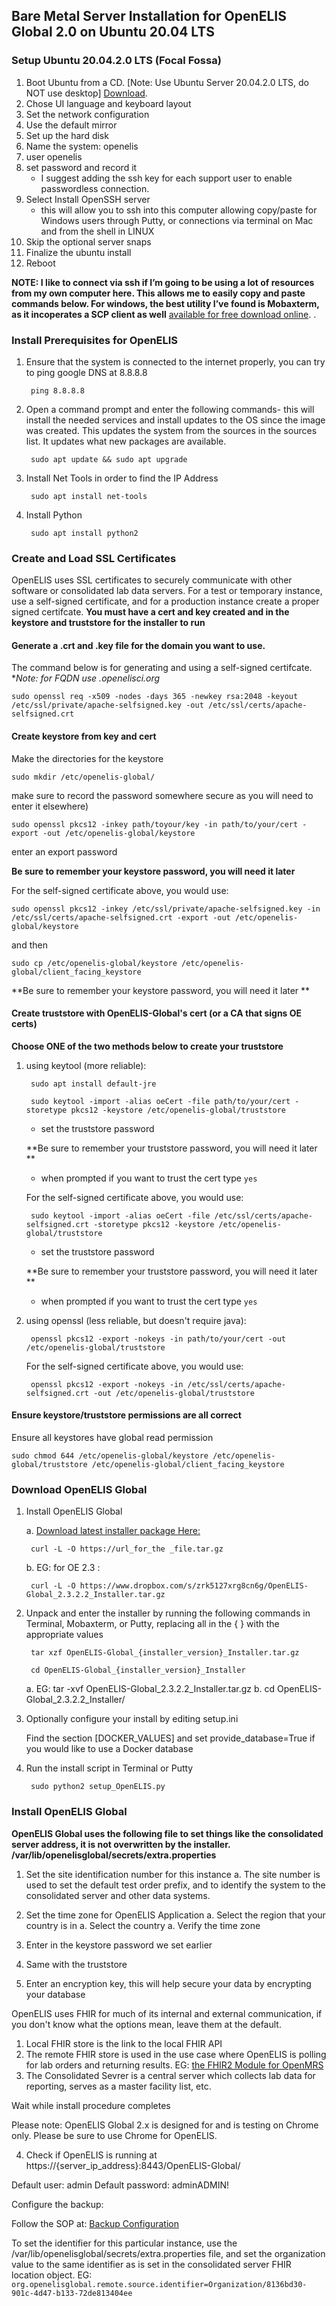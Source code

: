 ## Bare Metal Server Installation for OpenELIS Global 2.0 on Ubuntu 20.04 LTS

### Setup Ubuntu 20.04.2.0 LTS (Focal Fossa)

1. Boot Ubuntu from a CD. [Note: Use Ubuntu Server 20.04.2.0 LTS, do NOT use desktop] [Download](https://releases.ubuntu.com/20.04/ubuntu-20.04.2-live-server-amd64.iso).
1. Chose UI language and keyboard layout
1. Set the network configuration
1. Use the default mirror
1. Set up the hard disk
1. Name the system: openelis 
1. user openelis
1. set password and record it 
    * I suggest adding the ssh key for each support user to enable passwordless connection. 
1. Select Install OpenSSH server
    * this will allow you to ssh into this computer allowing copy/paste for Windows users through Putty, or connections via terminal on Mac and from the shell in LINUX
1. Skip the optional server snaps
1. Finalize the ubuntu install
1. Reboot

**NOTE: I like to connect via ssh if I’m going to be using a lot of resources from my own computer here. This allows me to easily copy and paste commands below. For windows, the best utility I’ve found is Mobaxterm, as it incoperates a SCP client as well** [available for free download online](https://mobaxterm.mobatek.net/).
.

### Install Prerequisites for OpenELIS

1. Ensure that the system is connected to the internet properly, you can try to ping google DNS at 8.8.8.8

        ping 8.8.8.8

1. Open a command prompt and enter the following commands- this will install the needed services and install updates to the OS since the image was created. 
This updates the system from the sources in the sources list. It updates what new packages are available.

	    sudo apt update && sudo apt upgrade

1. Install Net Tools in order to find the IP Address
        
		sudo apt install net-tools

3. Install Python

        sudo apt install python2
    
### Create and Load SSL Certificates

OpenELIS uses SSL certificates to securely communicate with other software or consolidated lab data servers. For a test or temporary instance, use a self-signed certificate, and for a production instance create a proper signed certifcate. **You must have a cert and key created and in the keystore and truststore for the installer to run**

#### Generate a .crt and .key file for the domain you want to use. 

The command below is for generating and using a self-signed certifcate. **Note: for FQDN use *.openelisci.org**


    sudo openssl req -x509 -nodes -days 365 -newkey rsa:2048 -keyout /etc/ssl/private/apache-selfsigned.key -out /etc/ssl/certs/apache-selfsigned.crt


#### Create keystore from key and cert 
Make the directories for the keystore

    sudo mkdir /etc/openelis-global/

make sure to record the password somewhere secure as you will need to enter it elsewhere)

    sudo openssl pkcs12 -inkey path/toyour/key -in path/to/your/cert -export -out /etc/openelis-global/keystore
    
enter an export password 

**Be sure to remember your keystore password, you will need it later**
	
For the self-signed certificate above, you would use:
	
    sudo openssl pkcs12 -inkey /etc/ssl/private/apache-selfsigned.key -in /etc/ssl/certs/apache-selfsigned.crt -export -out /etc/openelis-global/keystore

and then

    sudo cp /etc/openelis-global/keystore /etc/openelis-global/client_facing_keystore

**Be sure to remember your keystore password, you will need it later **
	
#### Create truststore with OpenELIS-Global's cert (or a CA that signs OE certs)

**Choose ONE of the two methods below to create your truststore**

1. using keytool (more reliable):
   
	    sudo apt install default-jre
   
        sudo keytool -import -alias oeCert -file path/to/your/cert -storetype pkcs12 -keystore /etc/openelis-global/truststore
	
	* set the truststore password 
	
	**Be sure to remember your truststore password, you will need it later **
	
	* when prompted if you want to trust the cert type `yes`
	
	For the self-signed certificate above, you would use:
	
        sudo keytool -import -alias oeCert -file /etc/ssl/certs/apache-selfsigned.crt -storetype pkcs12 -keystore /etc/openelis-global/truststore
	
	* set the truststore password 
	
	**Be sure to remember your truststore password, you will need it later **
	
	* when prompted if you want to trust the cert type `yes`
   
	
	
2. using openssl (less reliable, but doesn't require java):
  
        openssl pkcs12 -export -nokeys -in path/to/your/cert -out /etc/openelis-global/truststore

	For the self-signed certificate above, you would use:
	
	    openssl pkcs12 -export -nokeys -in /etc/ssl/certs/apache-selfsigned.crt -out /etc/openelis-global/truststore


#### Ensure keystore/truststore permissions are all correct

Ensure all keystores have global read permission

    sudo chmod 644 /etc/openelis-global/keystore /etc/openelis-global/truststore /etc/openelis-global/client_facing_keystore
	
### Download OpenELIS Global

1. Install OpenELIS Global

    a. [Download latest installer package Here:](https://www.dropbox.com/sh/47lagjht4ynpcg8/AABORyLmkpVTtRReeD6wSnJra?dl=0) 

        curl -L -O https://url_for_the _file.tar.gz
 
    b. EG: for OE 2.3 : 

        curl -L -O https://www.dropbox.com/s/zrk5127xrg8cn6g/OpenELIS-Global_2.3.2.2_Installer.tar.gz
 
2. Unpack and enter the installer by running the following commands in Terminal, Mobaxterm, or Putty, replacing all in the { } with the appropriate values

        tar xzf OpenELIS-Global_{installer_version}_Installer.tar.gz
    
        cd OpenELIS-Global_{installer_version}_Installer
		
	a. EG: tar -xvf OpenELIS-Global_2.3.2.2_Installer.tar.gz
	b. cd OpenELIS-Global_2.3.2.2_Installer/
    
3. Optionally configure your install by editing setup.ini

	Find the section [DOCKER_VALUES] and set provide_database=True if you would like to use a Docker database

3. Run the install script in Terminal or Putty

        sudo python2 setup_OpenELIS.py

### Install OpenELIS Global ###

**OpenELIS Global uses the following file to set things like the consolidated server address, it is not overwritten by the installer. /var/lib/openelisglobal/secrets/extra.properties**

1. Set the site identification number for this instance
    a. The site number is used to set the default test order prefix, and to identify the system to the consolidated server and other data systems.

1. Set the time zone for OpenELIS Application
    a. Select the region that your country is in
	a. Select the country
	a. Verify the time zone
1. Enter in the keystore password we set earlier
1. Same with the truststore
1. Enter an encryption key, this will help secure your data by encrypting your database

OpenELIS uses FHIR for much of its internal and external communication, if you don't know what the options mean, leave them at the default. 

1. Local FHIR store is the link to the local FHIR API
1. The remote FHIR store is used in the use case where OpenELIS is polling for lab orders and returning results. EG: [the FHIR2 Module for OpenMRS](../deployomrs)
1. The Consolidated Sevrer is a central server which collects lab data for reporting, serves as a master facility list, etc.  
	


Wait while install procedure completes


Please note: OpenELIS Global 2.x is designed for and is testing on Chrome only. Please be sure to use Chrome for OpenELIS. 

4. Check if OpenELIS is running at https://{server_ip_address}:8443/OpenELIS-Global/

Default user: admin
Default password: adminADMIN!

Configure the backup:

Follow the SOP at: [Backup Configuration](../backups)

To set the identifier for this particular instance, use the /var/lib/openelisglobal/secrets/extra.properties file, and set the organization value to the same identifier as is set in the consolidated server FHIR location object. 
EG: `org.openelisglobal.remote.source.identifier=Organization/8136bd30-901c-4d47-b133-72de813404ee`
